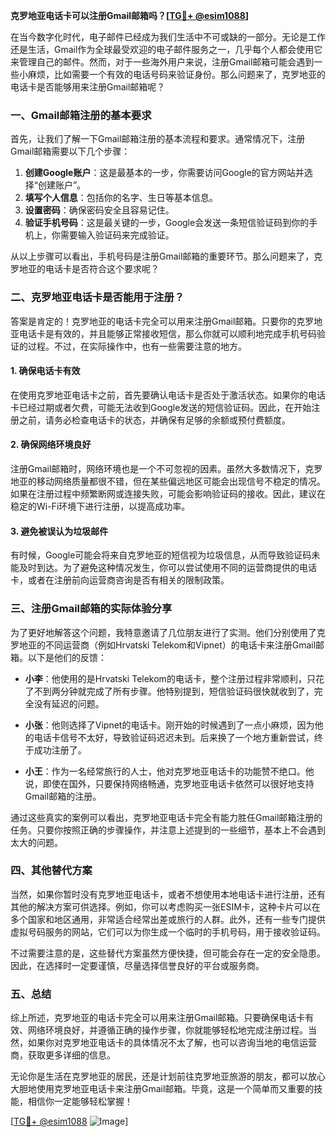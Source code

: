 **克罗地亚电话卡可以注册Gmail邮箱吗？[[TG💪+ @esim1088](https://t.me/s/esim1088)]**

在当今数字化时代，电子邮件已经成为我们生活中不可或缺的一部分。无论是工作还是生活，Gmail作为全球最受欢迎的电子邮件服务之一，几乎每个人都会使用它来管理自己的邮件。然而，对于一些海外用户来说，注册Gmail邮箱可能会遇到一些小麻烦，比如需要一个有效的电话号码来验证身份。那么问题来了，克罗地亚的电话卡是否能够用来注册Gmail邮箱呢？

### 一、Gmail邮箱注册的基本要求

首先，让我们了解一下Gmail邮箱注册的基本流程和要求。通常情况下，注册Gmail邮箱需要以下几个步骤：

1. **创建Google账户**：这是最基本的一步，你需要访问Google的官方网站并选择“创建账户”。
2. **填写个人信息**：包括你的名字、生日等基本信息。
3. **设置密码**：确保密码安全且容易记住。
4. **验证手机号码**：这是最关键的一步，Google会发送一条短信验证码到你的手机上，你需要输入验证码来完成验证。

从以上步骤可以看出，手机号码是注册Gmail邮箱的重要环节。那么问题来了，克罗地亚的电话卡是否符合这个要求呢？

### 二、克罗地亚电话卡是否能用于注册？

答案是肯定的！克罗地亚的电话卡完全可以用来注册Gmail邮箱。只要你的克罗地亚电话卡是有效的，并且能够正常接收短信，那么你就可以顺利地完成手机号码验证的过程。不过，在实际操作中，也有一些需要注意的地方。

#### 1. 确保电话卡有效

在使用克罗地亚电话卡之前，首先要确认电话卡是否处于激活状态。如果你的电话卡已经过期或者欠费，可能无法收到Google发送的短信验证码。因此，在开始注册之前，请务必检查电话卡的状态，并确保有足够的余额或预付费额度。

#### 2. 确保网络环境良好

注册Gmail邮箱时，网络环境也是一个不可忽视的因素。虽然大多数情况下，克罗地亚的移动网络质量都很不错，但在某些偏远地区可能会出现信号不稳定的情况。如果在注册过程中频繁断网或连接失败，可能会影响验证码的接收。因此，建议在稳定的Wi-Fi环境下进行注册，以提高成功率。

#### 3. 避免被误认为垃圾邮件

有时候，Google可能会将来自克罗地亚的短信视为垃圾信息，从而导致验证码未能及时到达。为了避免这种情况发生，你可以尝试使用不同的运营商提供的电话卡，或者在注册前向运营商咨询是否有相关的限制政策。

### 三、注册Gmail邮箱的实际体验分享

为了更好地解答这个问题，我特意邀请了几位朋友进行了实测。他们分别使用了克罗地亚的不同运营商（例如Hrvatski Telekom和Vipnet）的电话卡来注册Gmail邮箱。以下是他们的反馈：

- **小李**：他使用的是Hrvatski Telekom的电话卡，整个注册过程非常顺利，只花了不到两分钟就完成了所有步骤。他特别提到，短信验证码很快就收到了，完全没有延迟的问题。
  
- **小张**：他则选择了Vipnet的电话卡。刚开始的时候遇到了一点小麻烦，因为他的电话卡信号不太好，导致验证码迟迟未到。后来换了一个地方重新尝试，终于成功注册了。

- **小王**：作为一名经常旅行的人士，他对克罗地亚电话卡的功能赞不绝口。他说，即使在国外，只要保持网络畅通，克罗地亚电话卡依然可以很好地支持Gmail邮箱的注册。

通过这些真实的案例可以看出，克罗地亚电话卡完全有能力胜任Gmail邮箱注册的任务。只要你按照正确的步骤操作，并注意上述提到的一些细节，基本上不会遇到太大的问题。

### 四、其他替代方案

当然，如果你暂时没有克罗地亚电话卡，或者不想使用本地电话卡进行注册，还有其他的解决方案可供选择。例如，你可以考虑购买一张ESIM卡，这种卡片可以在多个国家和地区通用，非常适合经常出差或旅行的人群。此外，还有一些专门提供虚拟号码服务的网站，它们可以为你生成一个临时的手机号码，用于接收验证码。

不过需要注意的是，这些替代方案虽然方便快捷，但可能会存在一定的安全隐患。因此，在选择时一定要谨慎，尽量选择信誉良好的平台或服务商。

### 五、总结

综上所述，克罗地亚的电话卡完全可以用来注册Gmail邮箱。只要确保电话卡有效、网络环境良好，并遵循正确的操作步骤，你就能够轻松地完成注册过程。当然，如果你对克罗地亚电话卡的具体情况不太了解，也可以咨询当地的电信运营商，获取更多详细的信息。

无论你是生活在克罗地亚的居民，还是计划前往克罗地亚旅游的朋友，都可以放心大胆地使用克罗地亚电话卡来注册Gmail邮箱。毕竟，这是一个简单而又重要的技能，相信你一定能够轻松掌握！

[[TG💪+ @esim1088](https://t.me/s/esim1088) ![Image](https://i.postimg.cc/4NQfJmqS/Snipaste-2025-05-13-00-14-12.png)]